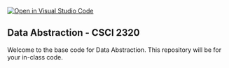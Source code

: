 [![Open in Visual Studio Code](https://classroom.github.com/assets/open-in-vscode-718a45dd9cf7e7f842a935f5ebbe5719a5e09af4491e668f4dbf3b35d5cca122.svg)](https://classroom.github.com/online_ide?assignment_repo_id=11615672&assignment_repo_type=AssignmentRepo)
## Data Abstraction - CSCI 2320

Welcome to the base code for Data Abstraction. This repository will be for your in-class code.